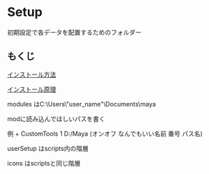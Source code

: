 # Setup

初期設定で各データを配置するためのフォルダー

## もくじ

[インストール方法]()

[インストール原理]()

modules はC:\\Users\\"user_name"\\Documents\\maya
    
modに読み込んでほしいパスを書く
    
例 + CustomTools 1 D:/Maya (オンオフ なんでもいい名前 番号 パス名)

userSetup はscripts内の階層

icons はscriptsと同じ階層
